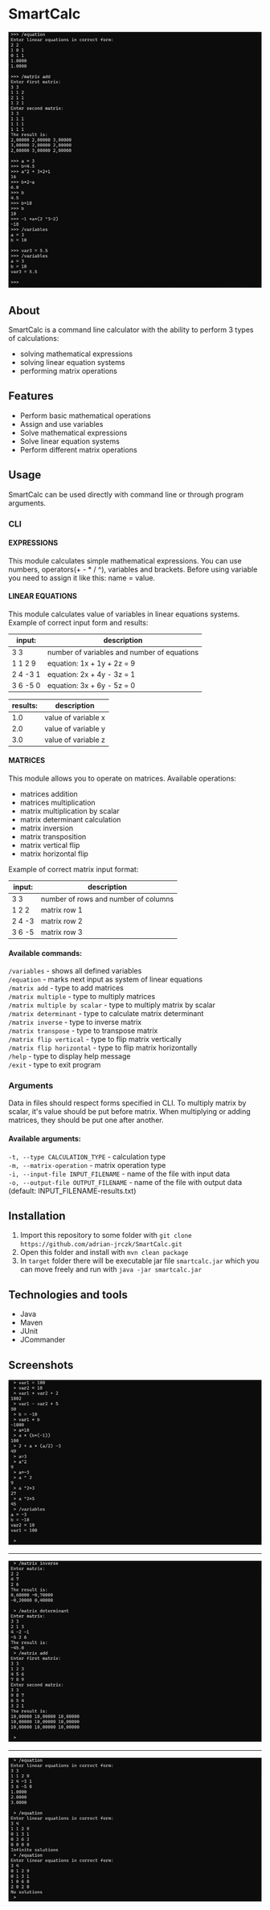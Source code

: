 # SmartCalc

![screenshot 1](images/screenshot.png?raw=true "Calculations showcase")

## About

SmartCalc is a command line calculator with the ability to perform 3 types of calculations:
- solving mathematical expressions
- solving linear equation systems
- performing matrix operations

## Features

- Perform basic mathematical operations
- Assign and use variables
- Solve mathematical expressions
- Solve linear equation systems
- Perform different matrix operations

## Usage

SmartCalc can be used directly with command line or through program arguments.

### CLI

#### EXPRESSIONS

This module calculates simple mathematical expressions.
You can use numbers, operators(+ - \* \/ ^), variables and brackets.
Before using variable you need to assign it like this: name = value.

#### LINEAR EQUATIONS

This module calculates value of variables in linear equations systems.
Example of correct input form and results:

| input:   | description                                 |
|----------|---------------------------------------------|
| 3 3      | number of variables and number of equations |
| 1 1 2 9  | equation: 1x + 1y + 2z = 9                  |
| 2 4 -3 1 | equation: 2x + 4y - 3z = 1                  |
| 3 6 -5 0 | equation: 3x + 6y - 5z = 0                  |


| results: | description         |
|----------|---------------------|
| 1.0      | value of variable x |
| 2.0      | value of variable y |
| 3.0      | value of variable z |

#### MATRICES

This module allows you to operate on matrices.
Available operations:
- matrices addition
- matrices multiplication
- matrix multiplication by scalar
- matrix determinant calculation
- matrix inversion
- matrix transposition
- matrix vertical flip
- matrix horizontal flip


Example of correct matrix input format:

| input: | description                          |
|--------|--------------------------------------|
| 3 3    | number of rows and number of columns |
| 1 2 2  | matrix row 1                         |
| 2 4 -3 | matrix row 2                         |
| 3 6 -5 | matrix row 3                         |


#### Available commands:<br/>
`/variables` - shows all defined variables<br/>
`/equation` - marks next input as system of linear equations<br/>
`/matrix add` - type to add matrices<br/>
`/matrix multiple` - type to multiply matrices<br/>
`/matrix multiple by scalar` - type to multiply matrix by scalar<br/>
`/matrix determinant` - type to calculate matrix determinant<br/>
`/matrix inverse` - type to inverse matrix<br/>
`/matrix transpose` - type to transpose matrix<br/>
`/matrix flip vertical` - type to flip matrix vertically<br/>
`/matrix flip horizontal` - type to flip matrix horizontally<br/>
`/help` - type to display help message<br/>
`/exit` - type to exit program

### Arguments

Data in files should respect forms specified in CLI.
To multiply matrix by scalar, it's value should be put before matrix.
When multiplying or adding matrices, they should be put one after another.


#### Available arguments:

`-t, --type CALCULATION_TYPE` - calculation type<br/>
`-m, --matrix-operation` - matrix operation type<br/>
`-i, --input-file INPUT_FILENAME` - name of the file with input data<br/>
`-o, --output-file OUTPUT_FILENAME` - name of the file with output data (default: INPUT_FILENAME-results.txt)

## Installation

1. Import this repository to some folder with `git clone https://github.com/adrian-jrczk/SmartCalc.git`
2. Open this folder and install with `mvn clean package`
3. In `target` folder there will be executable jar file `smartcalc.jar` which you can move freely and run with `java -jar smartcalc.jar`

## Technologies and tools

- Java
- Maven
- JUnit
- JCommander

## Screenshots

![screenshot 2](images/screenshot02.png?raw=true "Expression calculation")
***
![screenshot 3](images/screenshot03.png?raw=true "Matrix operations")
***
![screenshot 4](images/screenshot04.png?raw=true "Solving linear equations")
